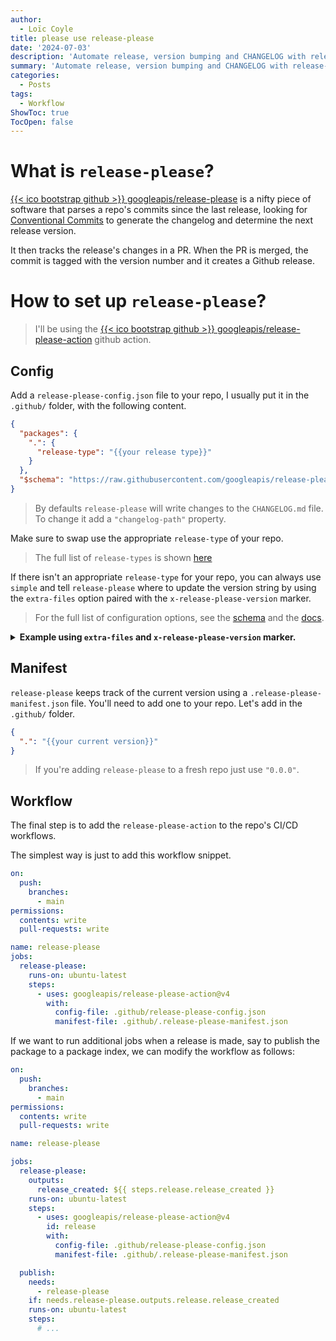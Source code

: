 ```yaml
---
author:
  - Loïc Coyle
title: please use release-please
date: '2024-07-03'
description: 'Automate release, version bumping and CHANGELOG with release-please'
summary: 'Automate release, version bumping and CHANGELOG with release-please'
categories:
  - Posts
tags:
  - Workflow
ShowToc: true
TocOpen: false
---
```

# What is `release-please`?

[{{< ico bootstrap github >}} googleapis/release-please](https://github.com/googleapis/release-please) is a nifty piece of software that parses a repo's commits since the last release, looking for [Conventional Commits](https://www.conventionalcommits.org/) to generate the changelog and determine the next release version.

It then tracks the release's changes in a PR. When the PR is merged, the commit is tagged with the version number and it creates a Github release.

# How to set up `release-please`?

> I'll be using the [{{< ico bootstrap github >}} googleapis/release-please-action](https://github.com/googleapis/release-please-action) github action.

## Config

Add a `release-please-config.json` file to your repo, I usually put it in the `.github/` folder, with the following content.

```json
{
  "packages": {
    ".": {
      "release-type": "{{your release type}}"
    }
  },
  "$schema": "https://raw.githubusercontent.com/googleapis/release-please/main/schemas/config.json"
}
```

> By defaults `release-please` will write changes to the `CHANGELOG.md` file. To change it add a `"changelog-path"` property.

Make sure to swap use the appropriate `release-type` of your repo.

> The full list of `release-types` is shown [here](https://github.com/googleapis/release-please-action?tab=readme-ov-file#release-types-supported)

If there isn't an appropriate `release-type` for your repo, you can always use `simple` and tell `release-please` where to update the version string by using the `extra-files` option paired with the `x-release-please-version` marker.

> For the full list of configuration options, see the [schema](https://github.com/googleapis/release-please/blob/main/schemas/config.json) and the [docs](https://github.com/googleapis/release-please/blob/main/docs/manifest-releaser.md#configfile).

<details>
  <summary><b>Example using <code>extra-files</code> and <code>x-release-please-version</code> marker.</b></summary>

Let's assume we want to update the version string contained in the `src/file_containing_version.lua` file. We can add it to the `extra-files` property.

```json {hl_lines=[4,5]}
{
  "packages": {
    ".": {
      "release-type": "simple",
      "extra-files": ["src/file_containing_version.lua"]
    }
  },
  "$schema": "https://raw.githubusercontent.com/googleapis/release-please/main/schemas/config.json"
}
```

And add the `x-release-please-version` marker in a comment on the line where the version string is in the `src/file_containing_version.lua` file.

```lua {hl_lines=[2]}
local M = {}
M.version = "1.2.3" -- x-release-please-version
```

With this `release-please` will know where to update the version number when a release is made.

</details>

## Manifest

`release-please` keeps track of the current version using a `.release-please-manifest.json` file. You'll need to add one to your repo. Let's add in the `.github/` folder.

```json
{
  ".": "{{your current version}}"
}
```

> If you're adding `release-please` to a fresh repo just use `"0.0.0"`.

## Workflow

The final step is to add the `release-please-action` to the repo's CI/CD workflows.

The simplest way is just to add this workflow snippet.

```yml
on:
  push:
    branches:
      - main
permissions:
  contents: write
  pull-requests: write

name: release-please
jobs:
  release-please:
    runs-on: ubuntu-latest
    steps:
      - uses: googleapis/release-please-action@v4
        with:
          config-file: .github/release-please-config.json
          manifest-file: .github/.release-please-manifest.json
```

If we want to run additional jobs when a release is made, say to publish the package to a package index, we can modify the workflow as follows:

```yml {hl_lines=[13,14,18,24,25,26]}
on:
  push:
    branches:
      - main
permissions:
  contents: write
  pull-requests: write

name: release-please

jobs:
  release-please:
    outputs:
      release_created: ${{ steps.release.release_created }}
    runs-on: ubuntu-latest
    steps:
      - uses: googleapis/release-please-action@v4
        id: release
        with:
          config-file: .github/release-please-config.json
          manifest-file: .github/.release-please-manifest.json

  publish:
    needs:
      - release-please
    if: needs.release-please.outputs.release.release_created
    runs-on: ubuntu-latest
    steps:
      # ...
```


